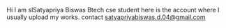 Hi I am slSatyapriya Biswas Btech cse student here is the account where I usually upload my works.
contact satyapriyabiswas.d.04@gmail.com
